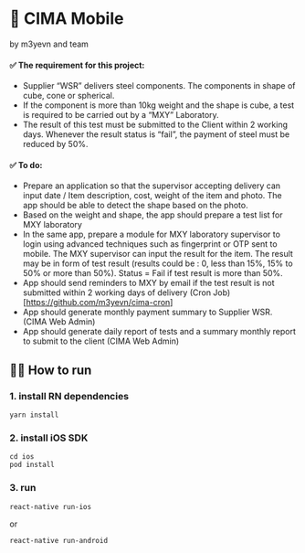 # 🚧 CIMA Mobile
by m3yevn and team

#### ✅ The requirement for this project:
 - Supplier “WSR” delivers steel components. The components in shape of cube, cone or spherical.
 - If the component is more than 10kg weight and the shape is cube, a test is required to be carried out by a “MXY” Laboratory.
 - The result of this test must be submitted to the Client within 2 working days. Whenever the result status is “fail”, the payment of steel must be reduced by 50%.

#### ✅ To do:
 - Prepare an application so that the supervisor accepting delivery can input date / Item description, cost, weight of the item and photo. The app should be able to detect the shape based on the photo.
 - Based on the weight and shape, the app should prepare a test list for MXY laboratory
 - In the same app, prepare a module for MXY laboratory supervisor to login using advanced techniques such as fingerprint or OTP sent to mobile. The MXY supervisor can input the result for the item. The result may be in form of test result (results could be : 0, less than 15%, 15% to 50% or more than 50%). Status = Fail if test result is more than 50%.
 - App should send reminders to MXY by email if the test result is not submitted within 2 working days of delivery (Cron Job) [https://github.com/m3yevn/cima-cron]
 - App should generate monthly payment summary to Supplier WSR. (CIMA Web Admin)
 - App should generate daily report of tests and a summary monthly report to submit to the client (CIMA Web Admin)

## 🏃‍♂️ How to run 
### 1. install RN dependencies
```
yarn install
```

### 2. install iOS SDK
```
cd ios
pod install
```

### 3. run
```
react-native run-ios
```
or

```
react-native run-android
```
